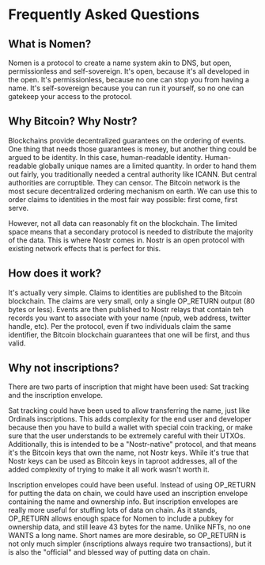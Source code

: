 # Frequently Asked Questions

## What is Nomen?

Nomen is a protocol to create a name system akin to DNS, but open, permissionless and self-sovereign. It's open, because it's all developed in the open. It's permissionless, because no one can stop you from having a name. It's self-sovereign because you can run it yourself, so no one can gatekeep your access to the protocol.

## Why Bitcoin? Why Nostr?

Blockchains provide decentralized guarantees on the ordering of events. One thing that needs those guarantees is money, but another thing could be argued to be identity. In this case, human-readable identity. Human-readable globally unique names are a limited quantity. In order to hand them out fairly, you traditionally needed a central authority like ICANN. But central authorities are corruptible. They can censor. The Bitcoin network is the most secure decentralized ordering mechanism on earth. We can use this to order claims to identities in the most fair way possible: first come, first serve.

However, not all data can reasonably fit on the blockchain. The limited space means that a secondary protocol is needed to distribute the majority of the data. This is where Nostr comes in. Nostr is an open protocol with existing network effects that is perfect for this.

## How does it work?

It's actually very simple. Claims to identities are published to the Bitcoin blockchain. The claims are very small, only a single OP_RETURN output (80 bytes or less). Events are then published to Nostr relays that contain teh records you want to associate with your name (npub, web address, twitter handle, etc). Per the protocol, even if two individuals claim the same identifier, the Bitcoin blockchain guarantees that one will be first, and thus valid.

## Why not inscriptions?

There are two parts of inscription that might have been used: Sat tracking and the inscription envelope.

Sat tracking could have been used to allow transferring the name, just like Ordinals inscriptions. This adds complexity for the end user and developer because then you have to build a wallet with special coin tracking, or make sure that the user understands to be extremely careful with their UTXOs. Additionally, this is intended to be a "Nostr-native" protocol, and that means it's the Bitcoin keys that own the name, not Nostr keys. While it's true that Nostr keys can be used as Bitcoin keys in taproot addresses, all of the added complexity of trying to make it all work wasn't worth it.

Inscription envelopes could have been useful. Instead of using OP_RETURN for putting the data on chain, we could have used an inscription envelope containing the name and ownership info. But inscription envelopes are really more useful for stuffing lots of data on chain. As it stands, OP_RETURN allows enough space for Nomen to include a pubkey for ownership data, and still leave 43 bytes for the name. Unlike NFTs, no one WANTS a long name. Short names are more desirable, so OP_RETURN is not only much simpler (inscriptions always require two transactions), but it is also the "official" and blessed way of putting data on chain.